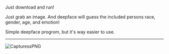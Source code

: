 Just download and run!

Just grab an image. And deepface will guess the included persons race, gender, age, and emotion!

Simple deepface progrom, but it's way easier to use.

---

![CapturessPNG](https://github.com/Londopy/User-Input-DeepFace/assets/109172537/d983b00e-2449-4ca7-aa64-7fa26daeb4ab)

